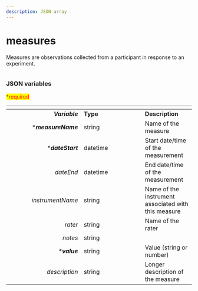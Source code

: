 ```yaml
---
description: JSON array
---
```


# measures

Measures are observations collected from a participant in response to an experiment.

<figure><img src="https://mermaid.ink/img/pako:eNqVlF1vmzAUhv9K5CoSkSAiEU2JK_Wqu5mmTVrvJm48fEi8Akb-0MKi_PfZBjuB9qLlAr8HP-_x8TFwRiWngDA6CNIdF99-Fu3CXIJzlSRPHSlfyQGicVw9Xmejry8_vju1MiAlikT2dovYBKyDmrUgo6BmBJw6EKyBVsnoRs8om5qyUrk1EqsYb4noVwPlniZPUv_-A6VJ5IXPMs4fBNcdaUndSyYjFyU-9Ki32nRKU2ZKH8d3iAaI1MIgXrzDUKEPMnL3MDsktEuY_doV3PB2OtQ6r3K5HCzJ2h6SII2sWG3PyUoPvUVtHywoJ2e1XN403mLXcICv8cI9WHlfOFRXxxgMHh_NHH4j1uD1YPDRxBC2oPoaFqF8y9T4rqqq2HRL8FdIKJFHIgTp8XZqmqzyGeOsC5-xTlrxEePMHk70I97B49_A4ID7NI0HD77LsmzUyV9G1RFn3QnFqAHREEbN53-2uQqkjtBAgbCRFCqia1Wgor0YVHem-_CFMsUFwhWpJcSIaMVf-rZEWAkNHnpmxPxNmkCZT-4X55MY4TM6IZzGqEd4m-7Wuzx7yHf55mGb77P8EqN_zpGu98OV3-83m902zy__ASb4lHc?type=png" alt=""><figcaption></figcaption></figure>

### JSON variables

<mark style="color:red;">\*required</mark>

<table data-header-hidden><thead><tr><th width="186.8637200736648" align="right"></th><th width="150"></th><th></th></tr></thead><tbody><tr><td align="right"><em><strong>Variable</strong></em></td><td><strong>Type</strong></td><td><strong>Description</strong></td></tr><tr><td align="right"><em>*<strong>measureName</strong></em></td><td>string</td><td>Name of the measure</td></tr><tr><td align="right"><em>*<strong>dateStart</strong></em></td><td>datetime</td><td>Start date/time of the measurement</td></tr><tr><td align="right"><em>dateEnd</em></td><td>datetime</td><td>End date/time of the measurement</td></tr><tr><td align="right"><em>instrumentName</em></td><td>string</td><td>Name of the instrument associated with this measure</td></tr><tr><td align="right"><em>rater</em></td><td>string</td><td>Name of the rater</td></tr><tr><td align="right"><em>notes</em></td><td>string</td><td> </td></tr><tr><td align="right"><em>*<strong>value</strong></em></td><td>string</td><td>Value (string or number)</td></tr><tr><td align="right"><em>description</em></td><td>string</td><td>Longer description of the measure</td></tr></tbody></table>

